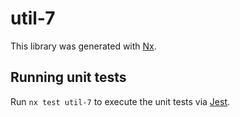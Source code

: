 # util-7

This library was generated with [Nx](https://nx.dev).

## Running unit tests

Run `nx test util-7` to execute the unit tests via [Jest](https://jestjs.io).
